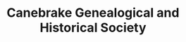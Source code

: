 ---
layout: repo
title: "Canebrake Genealogical and Historical Society"
id: 10767
permalink: repos/10767/
---